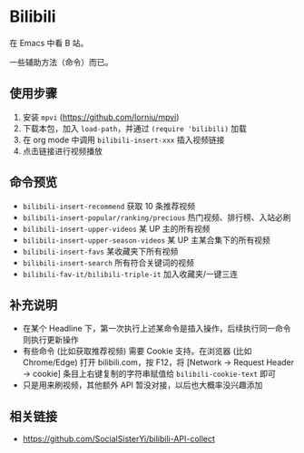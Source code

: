 # Bilibili

在 Emacs 中看 B 站。

一些辅助方法（命令）而已。

## 使用步骤

 1. 安装 `mpvi` (https://github.com/lorniu/mpvi)
 2. 下载本包，加入 `load-path`，并通过 `(require 'bilibili)` 加载
 3. 在 org mode 中调用 `bilibili-insert-xxx` 插入视频链接
 4. 点击链接进行视频播放

## 命令预览

- `bilibili-insert-recommend` 获取 10 条推荐视频
- `bilibili-insert-popular/ranking/precious` 热门视频、排行榜、入站必刷
- `bilibili-insert-upper-videos` 某 UP 主的所有视频
- `bilibili-insert-upper-season-videos` 某 UP 主某合集下的所有视频
- `bilibili-insert-favs` 某收藏夹下所有视频
- `bilibili-insert-search` 所有符合关键词的视频
- `bilibili-fav-it/bilibili-triple-it` 加入收藏夹/一键三连

## 补充说明

- 在某个 Headline 下，第一次执行上述某命令是插入操作，后续执行同一命令则执行更新操作
- 有些命令 (比如获取推荐视频) 需要 Cookie 支持。在浏览器 (比如 Chrome/Edge) 打开 bilibili.com，按 F12，将 [Network -> Request Header -> cookie] 条目上右键复制的字符串赋值给 `bilibili-cookie-text` 即可
- 只是用来刷视频，其他额外 API 暂没对接，以后也大概率没兴趣添加

## 相关链接

- https://github.com/SocialSisterYi/bilibili-API-collect
